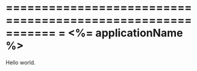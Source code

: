 ===========================================================
= <%= applicationName %>
===========================================================

Hello world.
